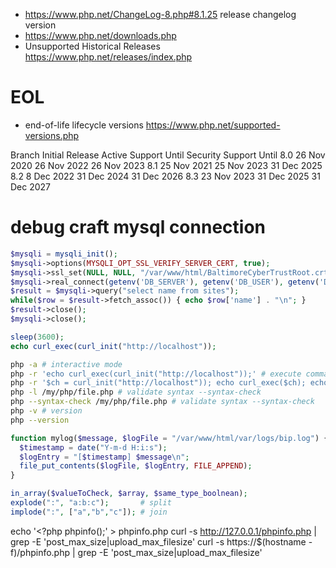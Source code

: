 * https://www.php.net/ChangeLog-8.php#8.1.25 release changelog version
* https://www.php.net/downloads.php
* Unsupported Historical Releases https://www.php.net/releases/index.php

# EOL
* end-of-life lifecycle versions https://www.php.net/supported-versions.php

Branch  Initial Release  Active Support Until    Security Support Until
8.0     26 Nov 2020      26 Nov 2022             26 Nov 2023
8.1     25 Nov 2021      25 Nov 2023             31 Dec 2025
8.2      8 Dec 2022      31 Dec 2024             31 Dec 2026
8.3	    23 Nov 2023	     31 Dec 2025	         31 Dec 2027

# debug craft mysql connection
```php <?php
$mysqli = mysqli_init();
$mysqli->options(MYSQLI_OPT_SSL_VERIFY_SERVER_CERT, true);
$mysqli->ssl_set(NULL, NULL, "/var/www/html/BaltimoreCyberTrustRoot.crt.pem", NULL, NULL);
$mysqli->real_connect(getenv('DB_SERVER'), getenv('DB_USER'), getenv('DB_PASSWORD'), getenv('DB_DATABASE'));
$result = $mysqli->query("select name from sites");
while($row = $result->fetch_assoc()) { echo $row['name'] . "\n"; }
$result->close();
$mysqli->close();
```


```php
sleep(3600);
echo curl_exec(curl_init("http://localhost"));
```

```sh
php -a # interactive mode
php -r 'echo curl_exec(curl_init("http://localhost"));' # execute command from shell
php -r '$ch = curl_init("http://localhost")); echo curl_exec($ch); echo "error: $curl_error($ch)";' # execute command from shell
php -l /my/php/file.php # validate syntax --syntax-check
php --syntax-check /my/php/file.php # validate syntax --syntax-check
php -v # version
php --version
```
```php
function mylog($message, $logFile = "/var/www/html/var/logs/bip.log") {
  $timestamp = date("Y-m-d H:i:s");
  $logEntry = "[$timestamp] $message\n";
  file_put_contents($logFile, $logEntry, FILE_APPEND);
}

in_array($valueToCheck, $array, $same_type_boolnean);
explode(":", "a:b:c");       # split
implode(":", ["a","b","c"]); # join
```


echo '<?php phpinfo();' > phpinfo.php
curl -s http://127.0.0.1/phpinfo.php | grep -E 'post_max_size|upload_max_filesize'
curl -s https://$(hostname -f)/phpinfo.php | grep -E 'post_max_size|upload_max_filesize'
